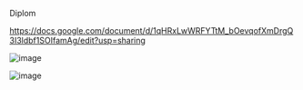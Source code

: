 
Diplom<br>

https://docs.google.com/document/d/1qHRxLwWRFYTtM_bOevqofXmDrgQ3I3ldbf1SOIfamAg/edit?usp=sharing<br>

![image](https://github.com/user-attachments/assets/d8b32d22-a6f1-4e2b-967b-c458d58ea239)


![image](https://github.com/user-attachments/assets/c59605b8-8846-4d40-8eec-d9359408b630)



